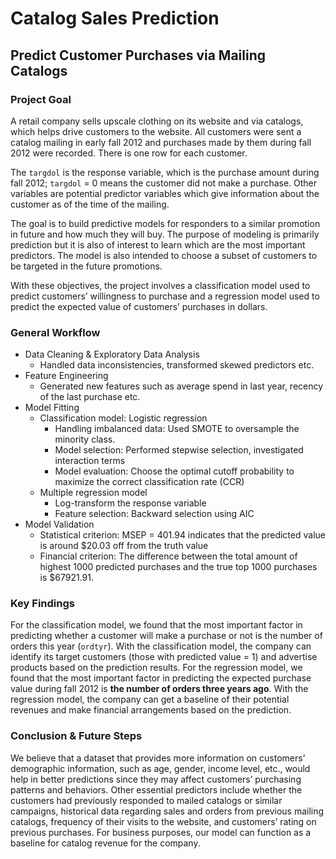 # Catalog Sales Prediction
## Predict Customer Purchases via Mailing Catalogs
### Project Goal
A retail company sells upscale clothing on its website and via catalogs, which helps drive customers to the website. All customers were sent a catalog mailing in early fall 2012 and purchases made by them during fall 2012 were recorded. There is one row for each customer.

The `targdol` is the response variable, which is the purchase amount during fall 2012; `targdol` = 0 means the customer did not make a purchase. Other variables are potential predictor variables which give information about the customer as of the time of the mailing.

The goal is to build predictive models for responders to a similar promotion in future and how much they will buy. The purpose of modeling is primarily prediction but it is also of interest to learn which are the most important predictors. The model is also intended to choose a subset of customers to be targeted in the future promotions.

With these objectives, the project involves a classification model used to predict customers’ willingness to purchase and a regression model used to predict the expected value of customers’ purchases in dollars. 

### General Workflow
* Data Cleaning & Exploratory Data Analysis
  * Handled data inconsistencies, transformed skewed predictors etc.
* Feature Engineering
  * Generated new features such as average spend in last year, recency of the last purchase etc.
* Model Fitting
  * Classification model: Logistic regression
    * Handling imbalanced data: Used SMOTE to oversample the minority class.
    * Model selection: Performed stepwise selection, investigated interaction terms
    * Model evaluation: Choose the optimal cutoff probability to maximize the correct classification rate (CCR)
  * Multiple regression model
    * Log-transform the response variable
    * Feature selection: Backward selection using AIC
* Model Validation
  * Statistical criterion: MSEP = 401.94 indicates that the predicted value is around $20.03 off from the truth value
  * Financial criterion: The difference between the total amount of highest 1000 predicted purchases and the true top 1000 purchases is $67921.91.

### Key Findings
For the classification model, we found that the most important factor in predicting whether a customer will make a purchase or not is the number of orders this year (`ordtyr`). 
With the classification model, the company can identify its target customers (those with predicted value = 1) and advertise products based on the prediction results. 
For the regression model, we found that the most important factor in predicting the expected purchase value during fall 2012 is **the number of orders three years ago**. 
With the regression model, the company can get a baseline of their potential revenues and make financial arrangements based on the prediction.

### Conclusion & Future Steps
We believe that a dataset that provides more information on customers’ demographic information, such as age, gender, income level, etc., would help in better predictions since they may affect customers’ purchasing patterns and behaviors. 
Other essential predictors include whether the customers had previously responded to mailed catalogs or similar campaigns, historical data regarding sales and orders from previous mailing catalogs, frequency of their visits to the website, and customers’ rating on previous purchases. 
For business purposes, our model can function as a baseline for catalog revenue for the company.

